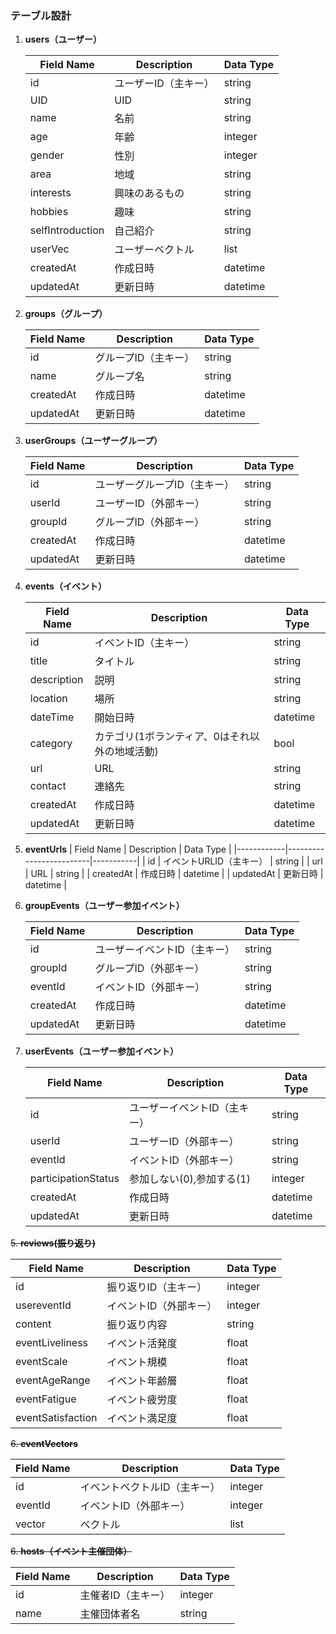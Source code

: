 ### テーブル設計

1. **users（ユーザー）**

   | Field Name         | Description             | Data Type |
   |--------------------|-------------------------|-----------|
   | id                 | ユーザーID（主キー）       | string    |
   | UID                | UID                     | string    |
   | name               | 名前                     | string    |
   | age                | 年齢                     | integer   |
   | gender             | 性別                     | integer   |
   | area               | 地域                     | string    |
   | interests          | 興味のあるもの             | string    |
   | hobbies            | 趣味                     | string    |
   | selfIntroduction   | 自己紹介                  | string    |
   | userVec            | ユーザーベクトル           | list      |
   | createdAt          | 作成日時                  | datetime  |
   | updatedAt          | 更新日時                  | datetime  |

2. **groups（グループ）**

   | Field Name | Description             | Data Type |
   |------------|-------------------------|-----------|
   | id         | グループID（主キー）       | string   |
   | name       | グループ名               | string    |
   | createdAt          | 作成日時                  | datetime  |
   | updatedAt          | 更新日時                  | datetime  |

3. **userGroups（ユーザーグループ）**

   | Field Name | Description             | Data Type |
   |------------|-------------------------|-----------|
   | id         | ユーザーグループID（主キー） | string   |
   | userId     | ユーザーID（外部キー）     | string   |
   | groupId    | グループID（外部キー）     | string   |
   | createdAt          | 作成日時                  | datetime  |
   | updatedAt          | 更新日時                  | datetime  |

4. **events（イベント）**

   | Field Name     | Description             | Data Type |
   |----------------|-------------------------|-----------|
   | id             | イベントID（主キー）     | string   |
   | title          | タイトル               | string    |
   | description    | 説明                   | string    |
   | location       | 場所                   | string    |
   | dateTime       | 開始日時               | datetime  |
   | category       | カテゴリ(1ボランティア、0はそれ以外の地域活動)               | bool    |
   | url            | URL                    | string    |
   | contact        | 連絡先                 | string    |
   | createdAt          | 作成日時                  | datetime  |
   | updatedAt          | 更新日時                  | datetime  |

5. **eventUrls**
      | Field Name | Description             | Data Type |
      |------------|-------------------------|-----------|
      | id         | イベントURLID（主キー）   | string   |
      | url        | URL                     | string    |
      | createdAt          | 作成日時                  | datetime  |
      | updatedAt          | 更新日時                  | datetime  |

6. **groupEvents（ユーザー参加イベント）**

   | Field Name | Description             | Data Type |
   |------------|-------------------------|-----------|
   | id         | ユーザーイベントID（主キー） | string   |
   | groupId     | グループID（外部キー）     | string   |
   | eventId    | イベントID（外部キー）     | string   |
   | createdAt          | 作成日時                  | datetime  |
   | updatedAt          | 更新日時                  | datetime  |

7. **userEvents（ユーザー参加イベント）**

   | Field Name | Description             | Data Type |
   |------------|-------------------------|-----------|
   | id         | ユーザーイベントID（主キー） | string   |
   | userId     | ユーザーID（外部キー）     | string   |
   | eventId    | イベントID（外部キー）     | string   |
   | participationStatus | 参加しない(0),参加する(1)         | integer   |
   | createdAt          | 作成日時                  | datetime  |
   | updatedAt          | 更新日時                  | datetime  |

~~5. **reviews(振り返り)**~~

   | Field Name       | Description             | Data Type |
   |------------------|-------------------------|-----------|
   | id               | 振り返りID（主キー）       | integer   |
   | usereventId      | イベントID（外部キー）     | integer   |
   | content          | 振り返り内容           | string    |
   | eventLiveliness  | イベント活発度         | float     |
   | eventScale       | イベント規模           | float     |
   | eventAgeRange    | イベント年齢層         | float     |
   | eventFatigue     | イベント疲労度         | float     |
   | eventSatisfaction| イベント満足度         | float     |

~~6.  **eventVectors**~~

   | Field Name | Description             | Data Type |
   |------------|-------------------------|-----------|
   | id         | イベントベクトルID（主キー） | integer   |
   | eventId    | イベントID（外部キー）     | integer   |
   | vector     | ベクトル               | list      |

~~6. **hosts（イベント主催団体）**~~

   | Field Name | Description             | Data Type |
   |------------|-------------------------|-----------|
   | id         | 主催者ID（主キー）         | integer   |
   | name       | 主催団体者名             | string    |